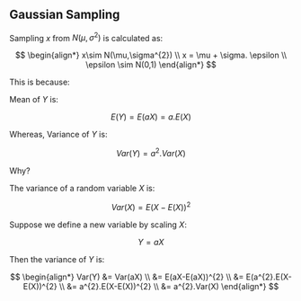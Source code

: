 ## Gaussian Sampling
Sampling $x$ from $N(\mu,\sigma^{2})$ is calculated as:

$$
\begin{align*}
x\sim N(\mu,\sigma^{2}) \\
x = \mu + \sigma. \epsilon \\
\epsilon \sim N(0,1)
\end{align*}
$$

This is because:

Mean of $Y$ is:

$$
E(Y)=E(aX) = a.E(X)
$$

Whereas, Variance of $Y$ is:

$$
Var(Y) = a^{2}.Var(X)
$$

Why?

The variance of a random variable $X$ is:

$$ 
Var(X) = E(X-E(X))^{2} 
$$


Suppose we define a new variable by scaling $X$:

$$
Y = aX
$$

Then the variance of $Y$ is:

$$
\begin{align*}
Var(Y) &= Var(aX) \\        
&= E(aX-E(aX))^{2} \\        
&= E(a^{2}.E(X-E(X))^{2} \\         
&= a^{2}.E(X-E(X))^{2} \\         
&= a^{2}.Var(X)
\end{align*}
$$


